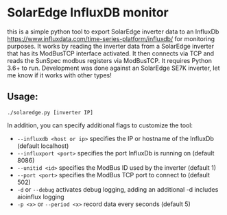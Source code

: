 SolarEdge InfluxDB monitor
==========================

this is a simple python tool to export SolarEdge inverter data to
an InfluxDb <https://www.influxdata.com/time-series-platform/influxdb/> for monitoring purposes. It works by reading the inverter
data from a SolarEdge inverter that has its ModBusTCP interface activated.
It then connects via TCP and reads the SunSpec modbus registers via ModBusTCP.
It requires Python 3.6+ to run.
Development was done against an SolarEdge SE7K inverter, let me know if it works with other types!

Usage:
------
`./solaredge.py [inverter IP]`

In addition, you can specify additional flags to customize the tool:
* `--influxdb <host or ip>` specifies the IP or hostname of the InfluxDb (default localhost)
* `--influxport <port>` specifies the port InfluxDb is running on (default 8086)
* `--unitid <id>` specifies the ModBus ID used by the inverter (default 1)
* `--port <port>` specifies the ModBus TCP port to connect to (default 502)
* `-d` or `--debug` activates debug logging, adding an additional -d includes aioinflux logging
* `-p <x>` or `--period <x>` record data every <x> seconds (default 5)
